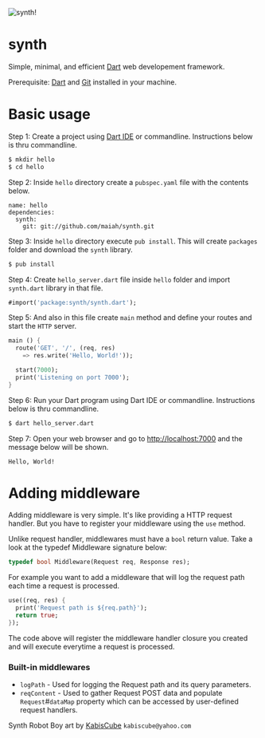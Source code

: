 ![synth!](https://raw.github.com/maiah/synth/master/resources/synth_logo.png)

synth
=====

Simple, minimal, and efficient [Dart](http://dartlang.org) web developement framework.

Prerequisite: [Dart](http://www.dartlang.org/downloads.html) and [Git](https://help.github.com/articles/set-up-git) installed in your machine.

Basic usage
===========

Step 1: Create a project using [Dart IDE](http://www.dartlang.org/docs/editor/) or commandline. Instructions below is thru commandline.
```sh
$ mkdir hello
$ cd hello
```

Step 2: Inside `hello` directory create a `pubspec.yaml` file with the contents below.
```
name: hello
dependencies:
  synth:
    git: git://github.com/maiah/synth.git
```

Step 3: Inside `hello` directory execute `pub install`. This will create `packages` folder and download the `synth` library.
```sh
$ pub install
```

Step 4: Create `hello_server.dart` file inside `hello` folder and import `synth.dart` library in that file.
```dart
#import('package:synth/synth.dart');
```

Step 5: And also in this file create `main` method and define your routes and start the `HTTP` server.
```dart
main () {
  route('GET', '/', (req, res)
    => res.write('Hello, World!'));

  start(7000);
  print('Listening on port 7000');
}
```

Step 6: Run your Dart program using Dart IDE or commandline. Instructions below is thru commandline.
```sh
$ dart hello_server.dart
```

Step 7: Open your web browser and go to [http://localhost:7000](http://localhost:7000) and the message below will be shown.
```
Hello, World!
```

Adding middleware
=================

Adding middleware is very simple. It's like providing a HTTP request handler. But you have to register your middleware using the `use` method.

Unlike request handler, middlewares must have a `bool` return value. Take a look at the typedef Middleware signature below:
```dart
typedef bool Middleware(Request req, Response res);
```

For example you want to add a middleware that will log the request path each time a request is processed.
```dart
use((req, res) {
  print('Request path is ${req.path}');
  return true;
});
```

The code above will register the middleware handler closure you created and will execute everytime a request is processed.

### Built-in middlewares

* `logPath` - Used for logging the Request path and its query parameters.
* `reqContent` - Used to gather Request POST data and populate `Request`#`dataMap` property which can be accessed by user-defined request handlers.

Synth Robot Boy art by [KabisCube](http://kabiscube.deviantart.com/) `kabiscube@yahoo.com`